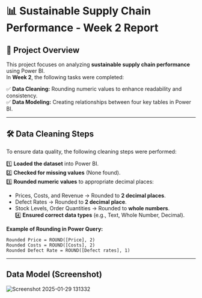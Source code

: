 # 📊 Sustainable Supply Chain Performance - Week 2 Report  

## **🚀 Project Overview**  
This project focuses on analyzing **sustainable supply chain performance** using Power BI.  
In **Week 2**, the following tasks were completed:  

✅ **Data Cleaning:** Rounding numeric values to enhance readability and consistency.  
✅ **Data Modeling:** Creating relationships between four key tables in Power BI.  

---

## **🛠️ Data Cleaning Steps**  
To ensure data quality, the following cleaning steps were performed:  

1️⃣ **Loaded the dataset** into Power BI.  
2️⃣ **Checked for missing values** (None found).  
3️⃣ **Rounded numeric values** to appropriate decimal places:  
   - Prices, Costs, and Revenue → Rounded to **2 decimal places**.  
   - Defect Rates → Rounded to **2 decimal place**.  
   - Stock Levels, Order Quantities → Rounded to **whole numbers**.  
4️⃣ **Ensured correct data types** (e.g., Text, Whole Number, Decimal).  

**Example of Rounding in Power Query:**
```DAX
Rounded Price = ROUND([Price], 2)
Rounded Costs = ROUND([Costs], 2)
Rounded Defect Rate = ROUND([Defect rates], 1)
```

---

## **Data Model (Screenshot)**
![Screenshot 2025-01-29 131332](https://github.com/user-attachments/assets/d2b730ff-4951-4338-bc34-aa3e89342983)
